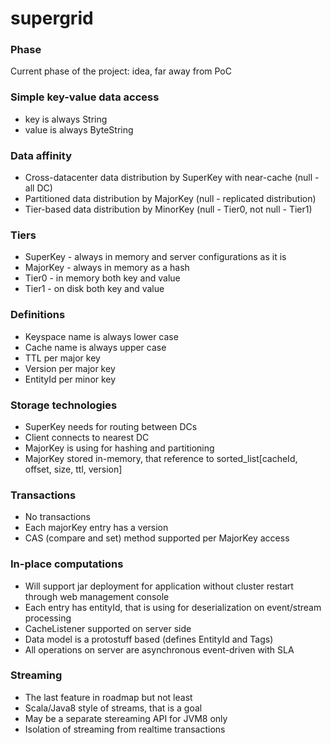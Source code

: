 # supergrid

### Phase

Current phase of the project: idea, far away from PoC

### Simple key-value data access

* key is always String
* value is always ByteString

### Data affinity

* Cross-datacenter data distribution by SuperKey with near-cache (null - all DC)
* Partitioned data distribution by MajorKey (null - replicated distribution)
* Tier-based data distribution by MinorKey (null - Tier0, not null - Tier1)

### Tiers

* SuperKey - always in memory and server configurations as it is
* MajorKey - always in memory as a hash
* Tier0 - in memory both key and value
* Tier1 - on disk both key and value

### Definitions

* Keyspace name is always lower case
* Cache name is always upper case
* TTL per major key
* Version per major key
* EntityId per minor key

### Storage technologies

* SuperKey needs for routing between DCs
* Client connects to nearest DC
* MajorKey is using for hashing and partitioning
* MajorKey stored in-memory, that reference to sorted_list[cacheId, offset, size, ttl, version] 

### Transactions

* No transactions
* Each majorKey entry has a version
* CAS (compare and set) method supported per MajorKey access

### In-place computations

* Will support jar deployment for application without cluster restart through web management console
* Each entry has entityId, that is using for deserialization on event/stream processing
* CacheListener supported on server side
* Data model is a protostuff based (defines EntityId and Tags)
* All operations on server are asynchronous event-driven with SLA
 
### Streaming

* The last feature in roadmap but not least
* Scala/Java8 style of streams, that is a goal
* May be a separate stereaming API for JVM8 only
* Isolation of streaming from realtime transactions

